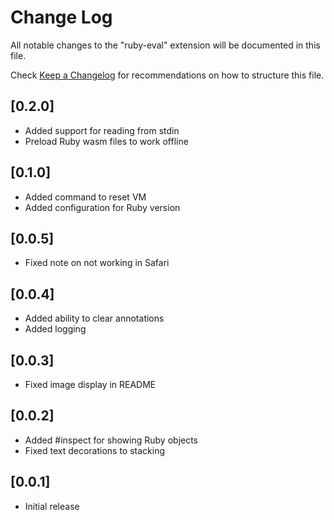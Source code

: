 # Change Log

All notable changes to the "ruby-eval" extension will be documented in this file.

Check [Keep a Changelog](http://keepachangelog.com/) for recommendations on how to structure this file.

## [0.2.0]

- Added support for reading from stdin
- Preload Ruby wasm files to work offline

## [0.1.0]

- Added command to reset VM
- Added configuration for Ruby version

## [0.0.5]

- Fixed note on not working in Safari

## [0.0.4]

- Added ability to clear annotations
- Added logging

## [0.0.3]

- Fixed image display in README

## [0.0.2]

- Added #inspect for showing Ruby objects
- Fixed text decorations to stacking

## [0.0.1]

- Initial release
